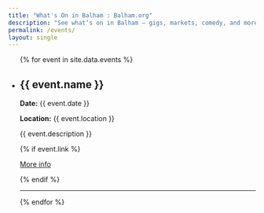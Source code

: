 ```yaml
---
title: "What's On in Balham : Balham.org"
description: "See what’s on in Balham — gigs, markets, comedy, and more happening near you."
permalink: /events/
layout: single
---
```


<ul>
  {% for event in site.data.events %}
    <li>
      <h2>{{ event.name }}</h2>
      <p><strong>Date:</strong> {{ event.date }}</p>
      <p><strong>Location:</strong> {{ event.location }}</p>
      <p>{{ event.description }}</p>
      {% if event.link %}
        <p><a href="{{ event.link }}" target="_blank">More info</a></p>
      {% endif %}
    </li>
    <hr>
  {% endfor %}
</ul>

